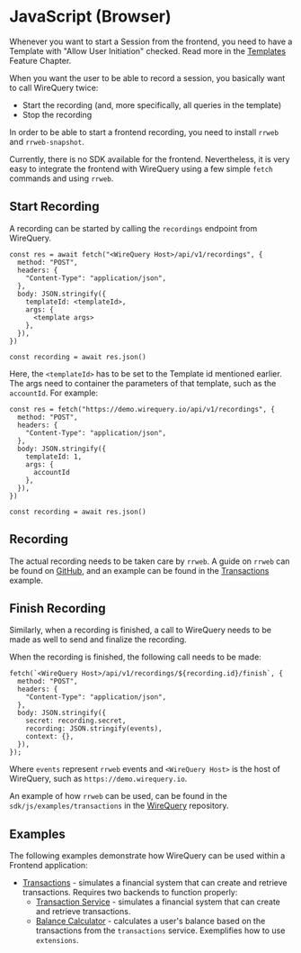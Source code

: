 # JavaScript (Browser)

Whenever you want to start a Session from the frontend, you need to have a Template with
"Allow User Initiation" checked. Read more in the [Templates](https://wirequery.io/docs/features/templates) Feature Chapter.

When you want the user to be able to record a session, you basically want to call WireQuery twice:

- Start the recording (and, more specifically, all queries in the template)
- Stop the recording

In order to be able to start a frontend recording, you need to install `rrweb` and `rrweb-snapshot`.

Currently, there is no SDK available for the frontend. Nevertheless, it is very easy to integrate the frontend
with WireQuery using a few simple `fetch` commands and using `rrweb`.

## Start Recording

A recording can be started by calling the `recordings` endpoint from WireQuery.
```
const res = await fetch("<WireQuery Host>/api/v1/recordings", {
  method: "POST",
  headers: {
    "Content-Type": "application/json",
  },
  body: JSON.stringify({
    templateId: <templateId>,
    args: {
      <template args>
    },
  }),
})

const recording = await res.json()

```
Here, the `<templateId>` has to be set to the Template id mentioned earlier. The args need to container
the parameters of that template, such as the `accountId`. For example:

```
const res = fetch("https://demo.wirequery.io/api/v1/recordings", {
  method: "POST",
  headers: {
    "Content-Type": "application/json",
  },
  body: JSON.stringify({
    templateId: 1,
    args: {
      accountId
    },
  }),
})

const recording = await res.json()
```

## Recording

The actual recording needs to be taken care by `rrweb`. A guide on `rrweb` can be found on
[GitHub](https://github.com/rrweb-io/rrweb/blob/master/guide.md), and an example can be found
in the [Transactions](https://github.com/wirequery/wirequery/tree/main/sdk/js/examples/transactions) example.

## Finish Recording

Similarly, when a recording is finished, a call to WireQuery needs to be made as well to send and finalize the recording.

When the recording is finished, the following call needs to be made:
```
fetch(`<WireQuery Host>/api/v1/recordings/${recording.id}/finish`, {
  method: "POST",
  headers: {
    "Content-Type": "application/json",
  },
  body: JSON.stringify({
    secret: recording.secret,
    recording: JSON.stringify(events),
    context: {},
  }),
});
```
Where `events` represent `rrweb` events and `<WireQuery Host>` is the host of WireQuery, such as `https://demo.wirequery.io`.

An example of how `rrweb` can be used, can be found in the `sdk/js/examples/transactions` in the [WireQuery](https://github.com/wirequery/wirequery) repository.

## Examples

The following examples demonstrate how WireQuery can be used within a Frontend application:

- [Transactions](https://github.com/wirequery/wirequery/tree/main/sdk/js/examples/transactions) - simulates a financial system that can create and retrieve transactions. Requires two backends to function properly:
    - [Transaction Service](https://github.com/wirequery/wirequery/tree/main/sdk/jvm/examples/spring-boot/transactions) - simulates a financial system that can create and retrieve transactions.
    - [Balance Calculator](https://github.com/wirequery/wirequery/tree/main/sdk/jvm/examples/spring-boot/balance-calculator) - calculates a user's balance based on the transactions from the `transactions` service. Exemplifies how to use `extensions`.
